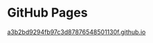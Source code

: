 # GitHub Pages
[a3b2bd9294fb97c3d87876548501130f.github.io](https://a3b2bd9294fb97c3d87876548501130f.github.io)
